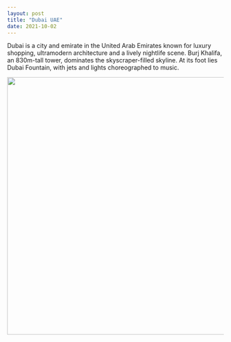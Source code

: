 ```yaml
---
layout: post
title: "Dubai UAE"
date: 2021-10-02
---
```

Dubai is a city and emirate in the United Arab Emirates known for luxury shopping, ultramodern architecture and a lively nightlife scene. Burj Khalifa, an 830m-tall tower, dominates the skyscraper-filled skyline. At its foot lies Dubai Fountain, with jets and lights choreographed to music.

<img src="https://wallpaperaccess.com/full/1286151.jpg" width="1100" height="600" >

